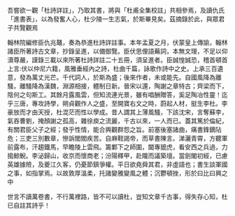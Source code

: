 吾嘗欲一觀「杜詩詳註」，乃取其書，將與「杜甫全集校註」共相參焉，及讀仇氏「進書表」，以為發奮人心，杜少陵一生志氣，於斯畢見矣。茲摘錄於此，與眾君子共覽觀焉

翰林院編修臣仇兆鼇，奏為恭進杜詩詳註事。本年孟夏之月，伏蒙皇上傳諭，翰林諸臣所著詩古文章，抄錄呈進，以備御覽。臣伏思俚語蕪詞，本無文理，不足以仰瀆尊嚴，謹錄三載以來所著杜詩詳註二十五冊，須呈進者。臣誠惶誠恐，稽首頓首上言:伏以仲尼六籍，風雅垂經內之詩，杜曲千篇，詠歌作詩中之史。上承三百遺意，發為萬丈光芒。千代詞人，於斯為盛；後來作者，未或能先。自國風降為離騷，離騷降為漢魏，淵源相接，體制日新。晉宋以還，陶謝之章特古；齊梁而下，陰何之句斯工。其餘月露風雲，但知流連光景，雖有唱酬贈答，奚足陶冶性靈！迄乎三唐，專攻詩學，朔貞觀作人之盛，至開寶右文之時，蔚起人材，挺生李杜。李豪放而才由天授，杜混茫而性以學成。昔人謂其上薄風騷，下該沈宋，言奪蘇李，氣吞曹劉，掩顏謝之孤高，雜徐庾之流麗，千古以來，一人而已。蓋其篤於倫紀，有關君臣父子之經；發乎性情，能合興觀群怨之旨。前塞後塞諸曲，痛書鋒鏑阽危；三吏三別數章，慘訴閭閻疾苦。自麻鞋謁帝，而草書陳言。涕灑青霄，方聽軍前露布，汗趨鐵馬，早瞻陵上雲飛。籌鄴下之師圍，閫專貔虎，看安西之兵過，力搗鯨鯢。李泌歸山，收京而懷商老；汾陽釋甲，赴隴而議築壇。當劍閣初經，已慮英雄據險，及夔江久客，仍憂節鎮爭權。平日欲堯舜其君，非虛語也；書生談軍國之事，如指掌焉。以故敦厚溫柔，托諸變雅變風之體；沉鬱頓挫，形於曰比曰興之中

世言不讀萬卷書，不行萬裡路，皆不可以讀杜，豈知文章千古事，得失存心知，杜已自註其詩乎！
